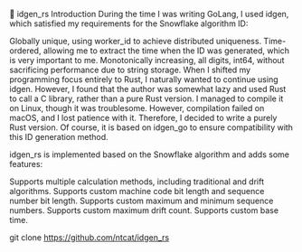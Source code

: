 🦜 idgen_rs
Introduction
During the time I was writing GoLang, I used idgen, which satisfied my requirements for the Snowflake algorithm ID:

Globally unique, using worker_id to achieve distributed uniqueness.
Time-ordered, allowing me to extract the time when the ID was generated, which is very important to me.
Monotonically increasing, all digits, int64, without sacrificing performance due to string storage.
When I shifted my programming focus entirely to Rust, I naturally wanted to continue using idgen. However, I found that the author was somewhat lazy and used Rust to call a C library, rather than a pure Rust version. I managed to compile it on Linux, though it was troublesome. However, compilation failed on macOS, and I lost patience with it. Therefore, I decided to write a purely Rust version. Of course, it is based on idgen_go to ensure compatibility with this ID generation method.

idgen_rs is implemented based on the Snowflake algorithm and adds some features:

Supports multiple calculation methods, including traditional and drift algorithms.
Supports custom machine code bit length and sequence number bit length.
Supports custom maximum and minimum sequence numbers.
Supports custom maximum drift count.
Supports custom base time.


git clone https://github.com/ntcat/idgen_rs